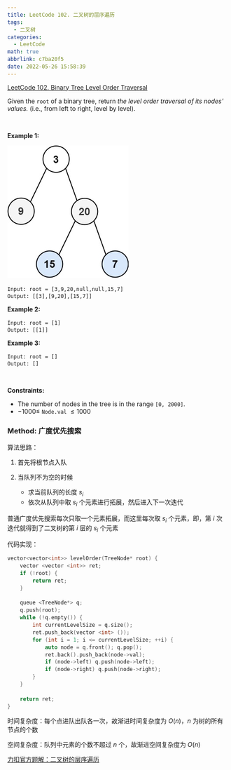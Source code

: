 ```yaml
---
title: LeetCode 102. 二叉树的层序遍历
tags:
  - 二叉树
categories:
  - LeetCode
math: true
abbrlink: c7ba20f5
date: 2022-05-26 15:58:39
---
```


[LeetCode 102. Binary Tree Level Order Traversal](https://leetcode.cn/problems/binary-tree-level-order-traversal/)

Given the `root` of a binary tree, return *the level order traversal of its nodes' values.* (i.e., from left to right, level by level).

 

**Example 1:**

![](LeetCode102-二叉树的层序遍历/1.jpg)

    Input: root = [3,9,20,null,null,15,7]
    Output: [[3],[9,20],[15,7]]


**Example 2:**

    Input: root = [1]
    Output: [[1]]


**Example 3:**

    Input: root = []
    Output: []
 

**Constraints:**

 - The number of nodes in the tree is in the range `[0, 2000]`.
 - $-1000 \le$ `Node.val` $\le 1000$


### Method: 广度优先搜索

算法思路：

1. 首先将根节点入队

2. 当队列不为空的时候
    - 求当前队列的长度 $s_i$
    - 依次从队列中取 $s_i$ 个元素进行拓展，然后进入下一次迭代

普通广度优先搜索每次只取一个元素拓展，而这里每次取 $s_i$ 个元素，即，第 $i$ 次迭代就得到了二叉树的第 $i$ 层的 $s_i$ 个元素

代码实现：

```cpp
vector<vector<int>> levelOrder(TreeNode* root) {
    vector <vector <int>> ret;
    if (!root) {
        return ret;
    }

    queue <TreeNode*> q;
    q.push(root);
    while (!q.empty()) {
        int currentLevelSize = q.size();
        ret.push_back(vector <int> ());
        for (int i = 1; i <= currentLevelSize; ++i) {
            auto node = q.front(); q.pop();
            ret.back().push_back(node->val);
            if (node->left) q.push(node->left);
            if (node->right) q.push(node->right);
        }
    }
    
    return ret;
}
```

时间复杂度：每个点进队出队各一次，故渐进时间复杂度为 $O(n)$，$n$ 为树的所有节点的个数

空间复杂度：队列中元素的个数不超过 $n$ 个，故渐进空间复杂度为 $O(n)$


[力扣官方题解：二叉树的层序遍历](https://leetcode.cn/problems/binary-tree-level-order-traversal/solution/er-cha-shu-de-ceng-xu-bian-li-by-leetcode-solution/)